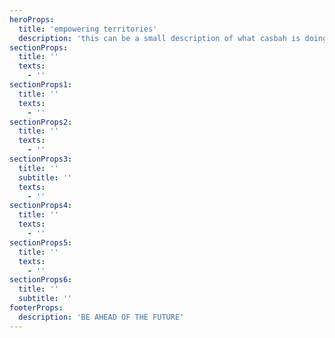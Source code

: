 ```yaml
---
heroProps:
  title: 'empowering territories'
  description: 'this can be a small description of what casbah is doing and it market niche'
sectionProps:
  title: ''
  texts:
    - ''
sectionProps1:
  title: ''
  texts:
    - ''
sectionProps2:
  title: ''
  texts:
    - ''
sectionProps3:
  title: ''
  subtitle: ''
  texts:
    - ''
sectionProps4:
  title: ''
  texts:
    - ''
sectionProps5:
  title: ''
  texts:
    - ''
sectionProps6:
  title: ''
  subtitle: ''
footerProps:
  description: 'BE AHEAD OF THE FUTURE'
---
```

